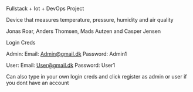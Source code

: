 Fullstack + Iot + DevOps Project

Device that measures temperature, pressure, humidity and air quality

Jonas Roar, Anders Thomsen, Mads Autzen and Casper Jensen

Login Creds

Admin:
Email: Admin@gmail.dk
Password: Admin1

User:
Email: User@gmail.dk
Password: User1

Can also type in your own login creds and click register as admin or user if you dont have an account
